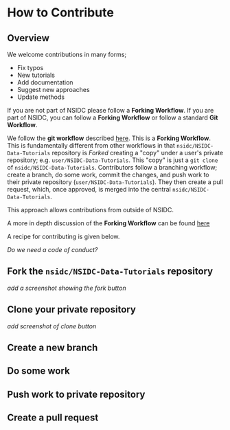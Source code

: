 # How to Contribute

## Overview

We welcome contributions in many forms;  
- Fix typos
- New tutorials
- Add documentation
- Suggest new approaches
- Update methods

If you are not part of NSIDC please follow a __Forking Workflow__.  If you are part of NSIDC, you can follow a __Forking Workflow__
or follow a standard __Git Workflow__.

We follow the __git workflow__ described [here](https://www.asmeurer.com/git-workflow/).
This is a __Forking Workflow__.  This is fundamentally different from other workflows in
that `nsidc/NSIDC-Data-Tutorials` repository is _Forked_ creating a "copy" under a user's
private repository; e.g. `user/NSIDC-Data-Tutorials`.  This "copy" is just a `git clone` of
`nsidc/NSIDC-Data-Tutorials`.  Contributors follow a branching workflow; create a branch,
do some work, commit the changes, and push work to their private repository
(`user/NSIDC-Data-Tutorials`).  They then create a pull request, which, once approved, is
merged into the central `nsidc/NSIDC-Data-Tutorials`.

This approach allows contributions from outside of NSIDC.

A more in depth discussion of the __Forking Workflow__ can be found
[here](https://www.atlassian.com/git/tutorials/comparing-workflows/forking-workflow)

A recipe for contributing is given below.

_Do we need a code of conduct?_


## Fork the `nsidc/NSIDC-Data-Tutorials` repository

_add a screenshot showing the fork button_

## Clone your private repository

_add screenshot of clone button_

## Create a new branch

## Do some work

## Push work to private repository

## Create a pull request
